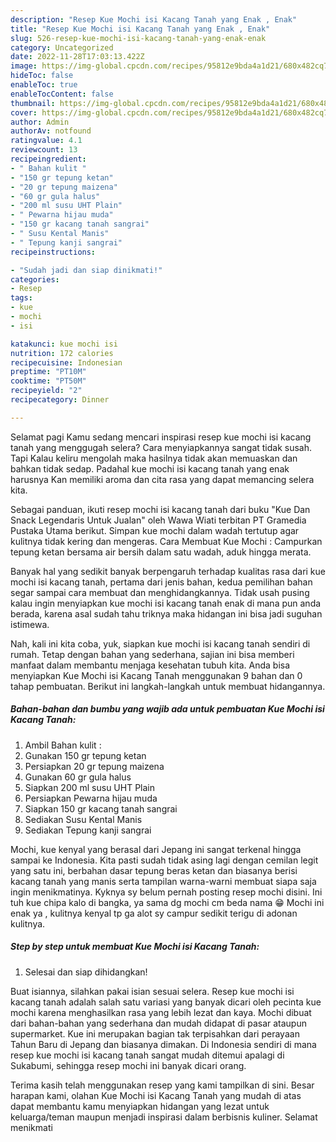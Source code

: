 ```yaml
---
description: "Resep Kue Mochi isi Kacang Tanah yang Enak , Enak"
title: "Resep Kue Mochi isi Kacang Tanah yang Enak , Enak"
slug: 526-resep-kue-mochi-isi-kacang-tanah-yang-enak-enak
category: Uncategorized
date: 2022-11-28T17:03:13.422Z
image: https://img-global.cpcdn.com/recipes/95812e9bda4a1d21/680x482cq70/kue-mochi-isi-kacang-tanah-foto-resep-utama.jpg
hideToc: false
enableToc: true
enableTocContent: false
thumbnail: https://img-global.cpcdn.com/recipes/95812e9bda4a1d21/680x482cq70/kue-mochi-isi-kacang-tanah-foto-resep-utama.jpg
cover: https://img-global.cpcdn.com/recipes/95812e9bda4a1d21/680x482cq70/kue-mochi-isi-kacang-tanah-foto-resep-utama.jpg
author: Admin
authorAv: notfound
ratingvalue: 4.1
reviewcount: 13
recipeingredient:
- " Bahan kulit "
- "150 gr tepung ketan"
- "20 gr tepung maizena"
- "60 gr gula halus"
- "200 ml susu UHT Plain"
- " Pewarna hijau muda"
- "150 gr kacang tanah sangrai"
- " Susu Kental Manis"
- " Tepung kanji sangrai"
recipeinstructions:

- "Sudah jadi dan siap dinikmati!"
categories:
- Resep
tags:
- kue
- mochi
- isi

katakunci: kue mochi isi 
nutrition: 172 calories
recipecuisine: Indonesian
preptime: "PT10M"
cooktime: "PT50M"
recipeyield: "2"
recipecategory: Dinner

---
```



Selamat pagi Kamu sedang mencari inspirasi resep kue mochi isi kacang tanah yang menggugah selera? Cara menyiapkannya sangat tidak susah. Tapi Kalau keliru mengolah maka hasilnya tidak akan memuaskan dan bahkan tidak sedap. Padahal kue mochi isi kacang tanah yang enak harusnya Kan memiliki aroma dan cita rasa yang dapat memancing selera kita.


Sebagai panduan, ikuti resep mochi isi kacang tanah dari buku &#34;Kue Dan Snack Legendaris Untuk Jualan&#34; oleh Wawa Wiati terbitan PT Gramedia Pustaka Utama berikut. Simpan kue mochi dalam wadah tertutup agar kulitnya tidak kering dan mengeras. Cara Membuat Kue Mochi : Campurkan tepung ketan bersama air bersih dalam satu wadah, aduk hingga merata.

Banyak hal yang sedikit banyak berpengaruh terhadap kualitas rasa dari kue mochi isi kacang tanah, pertama dari jenis bahan, kedua pemilihan bahan segar sampai cara membuat dan menghidangkannya. Tidak usah pusing kalau ingin menyiapkan kue mochi isi kacang tanah enak di mana pun anda berada, karena asal sudah tahu triknya maka hidangan ini bisa jadi suguhan istimewa.


Nah, kali ini kita coba, yuk, siapkan kue mochi isi kacang tanah sendiri di rumah. Tetap dengan bahan yang sederhana, sajian ini bisa memberi manfaat dalam membantu menjaga kesehatan tubuh kita. Anda bisa menyiapkan Kue Mochi isi Kacang Tanah menggunakan 9 bahan dan 0 tahap pembuatan. Berikut ini langkah-langkah untuk membuat hidangannya.

<!--inarticleads1-->

##### Bahan-bahan dan bumbu yang wajib ada untuk pembuatan Kue Mochi isi Kacang Tanah:

1. Ambil  Bahan kulit :
1. Gunakan 150 gr tepung ketan
1. Persiapkan 20 gr tepung maizena
1. Gunakan 60 gr gula halus
1. Siapkan 200 ml susu UHT Plain
1. Persiapkan  Pewarna hijau muda
1. Siapkan 150 gr kacang tanah sangrai
1. Sediakan  Susu Kental Manis
1. Sediakan  Tepung kanji sangrai


Mochi, kue kenyal yang berasal dari Jepang ini sangat terkenal hingga sampai ke Indonesia. Kita pasti sudah tidak asing lagi dengan cemilan legit yang satu ini, berbahan dasar tepung beras ketan dan biasanya berisi kacang tanah yang manis serta tampilan warna-warni membuat siapa saja ingin menikmatinya. Kyknya sy belum pernah posting resep mochi disini. Ini tuh kue chipa kalo di bangka, ya sama dg mochi cm beda nama 😁 Mochi ini enak ya , kulitnya kenyal tp ga alot sy campur sedikit terigu di adonan kulitnya. 

<!--inarticleads2-->

##### Step by step untuk membuat Kue Mochi isi Kacang Tanah:


1. Selesai dan siap dihidangkan!

Buat isiannya, silahkan pakai isian sesuai selera. Resep kue mochi isi kacang tanah adalah salah satu variasi yang banyak dicari oleh pecinta kue mochi karena menghasilkan rasa yang lebih lezat dan kaya. Mochi dibuat dari bahan-bahan yang sederhana dan mudah didapat di pasar ataupun supermarket. Kue ini merupakan bagian tak terpisahkan dari perayaan Tahun Baru di Jepang dan biasanya dimakan. Di Indonesia sendiri di mana resep kue mochi isi kacang tanah sangat mudah ditemui apalagi di Sukabumi, sehingga resep mochi ini banyak dicari orang. 

Terima kasih telah menggunakan resep yang kami tampilkan di sini. Besar harapan kami, olahan Kue Mochi isi Kacang Tanah yang mudah di atas dapat membantu kamu menyiapkan hidangan yang lezat untuk keluarga/teman maupun menjadi inspirasi dalam berbisnis kuliner. Selamat menikmati
